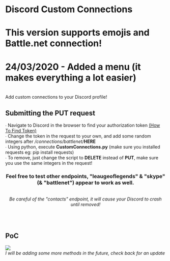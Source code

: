 # Discord Custom Connections

<h1>This version supports emojis and Battle.net connection!</h1>
<h1>24/03/2020 - Added a menu (it makes everything a lot easier)</h1>
<br>
Add custom connections to your Discord profile!
<h2>Submitting the PUT request</h2>
<p>
  ∙ Navigate to Discord in the browser to find your authorization token <a href="https://discordhelp.net/discord-token">(How To Find Token)</a>
  <br>
  ∙  Change the token in the request to your own, and add some random integers after <i>/connections/battlenet/</i><b>HERE</b> 
  <br>
∙ Using python, execute <b>CustomConnections.py</b> (make sure you installed requests eg: pip install requests)
<br>
∙ To remove, just change the script to <b>DELETE</b> instead of <b>PUT</b>, make sure you use the same integers in the request!
<br>
<center>
  <h3>Feel free to test other endpoints, "leaugeoflegends" & "skype" (& "battlenet") appear to work as well.</h3> 
  <br>
  <i>Be careful of the "contacts" endpoint, it will cause your Discord to crash until removed!</i>
</center>
</p>
<br>
<br>
<h2>PoC</h2>
<img src="https://i.imgur.com/u3YVxdc.png">
<br>
<i>I will be adding some more methods in the future, check back for an update</i>
<br>
